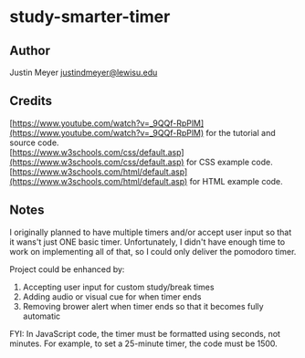 # study-smarter-timer

## Author
Justin Meyer [justindmeyer@lewisu.edu](mailto:justindmeyer@lewisu.edu)

## Credits
[https://www.youtube.com/watch?v=_9QQf-RpPlM](https://www.youtube.com/watch?v=_9QQf-RpPlM) for the tutorial and source code.  
[https://www.w3schools.com/css/default.asp](https://www.w3schools.com/css/default.asp) for CSS example code.  
[https://www.w3schools.com/html/default.asp](https://www.w3schools.com/html/default.asp) for HTML example code.  

## Notes
I originally planned to have multiple timers and/or accept user input so that it wans't just ONE basic timer. Unfortunately, I didn't have enough time to work on implementing all of that, so I could only deliver the pomodoro timer.  
 
Project could be enhanced by:
1. Accepting user input for custom study/break times
2. Adding audio or visual cue for when timer ends
3. Removing brower alert when timer ends so that it becomes fully automatic

FYI: In JavaScript code, the timer must be formatted using seconds, not minutes. For example, to set a 25-minute timer, the code must be 1500.